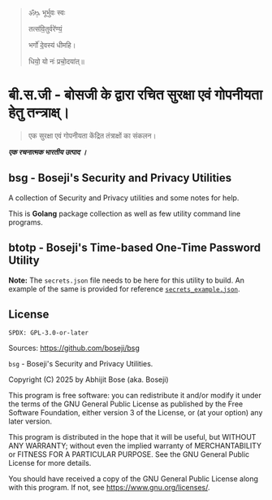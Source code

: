 >
> ॐᳬ᳞ भूर्भुवः स्वः
> 
> तत्स॑वि॒तुर्वरे॑ण्यं॒
> 
> भर्गो॑ दे॒वस्य॑ धीमहि।
> 
> धियो॒ यो नः॑ प्रचो॒दया॑त्॥
>

#  बी.स.जी - बोसजी के द्वारा रचित सुरक्षा एवं गोपनीयता हेतु तन्त्राक्ष्।

> एक सुरक्षा एवं गोपनीयता केंद्रित तंत्राक्षों का संकलन। 

***एक रचनात्मक भारतीय उत्पाद ।***

## bsg - Boseji's Security and Privacy Utilities

A collection of Security and Privacy utilities and some notes for help.

This is **Golang** package collection as well as few utility command line programs.

## btotp - Boseji's Time-based One-Time Password Utility

**Note:** The `secrets.json` file needs to be here for this utility to build.
An example of the same is provided for reference [`secrets_example.json`](./secrets_example.json).

## License

`SPDX: GPL-3.0-or-later`

Sources: <https://github.com/boseji/bsg>

`bsg` - Boseji's Security and Privacy Utilities.

Copyright (C) 2025 by Abhijit Bose (aka. Boseji)

This program is free software: you can redistribute it and/or modify it under the terms of the GNU General Public License as published by the Free Software Foundation, either version 3 of the License, or (at your option) any later version.

This program is distributed in the hope that it will be useful, but WITHOUT ANY WARRANTY; without even the implied warranty of MERCHANTABILITY or FITNESS FOR A PARTICULAR PURPOSE. See the GNU General Public License for more details.

You should have received a copy of the GNU General Public License along with this program. If not, see <https://www.gnu.org/licenses/>.

